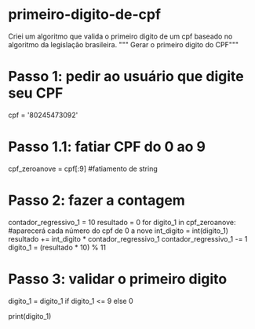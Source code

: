 # primeiro-digito-de-cpf
Criei um algoritmo que valida o primeiro digito de um cpf baseado no algoritmo da legislação brasileira.
""" Gerar o primeiro digito do CPF"""

# Passo 1: pedir ao usuário que digite seu CPF

cpf = '80245473092'

# Passo 1.1: fatiar CPF do 0 ao 9
cpf_zeroanove = cpf[:9] #fatiamento de string


# Passo 2: fazer a contagem

contador_regressivo_1 = 10
resultado = 0
for digito_1 in cpf_zeroanove: #aparecerá cada número do cpf de 0 a nove
    int_digito = int(digito_1)
    resultado += int_digito * contador_regressivo_1 
    contador_regressivo_1 -= 1
    digito_1 = (resultado * 10) % 11

# Passo 3: validar o primeiro digito
digito_1 = digito_1 if digito_1 <= 9 else 0 

print(digito_1)
